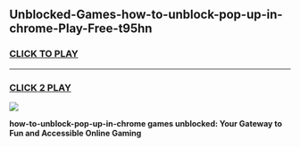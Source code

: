 
## Unblocked-Games-how-to-unblock-pop-up-in-chrome-Play-Free-t95hn
<h3>
<a href="https://premium76.site?title=how-to-unblock-pop-up-in-chrome&ref=18A1">CLICK TO PLAY</a></h3>
<hr>

<h3>
<a href="https://premium76.site?title=how-to-unblock-pop-up-in-chrome&ref=18A1">CLICK 2 PLAY</a>
  
</h3>

<a href="https://premium76.site?title=how-to-unblock-pop-up-in-chrome&ref=18A1"><img src="https://clearcache.store/games.png"></a>


**how-to-unblock-pop-up-in-chrome games unblocked: Your Gateway to Fun and Accessible Online Gaming**
